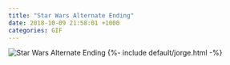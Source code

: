 ```yaml
---
title: "Star Wars Alternate Ending"
date: 2018-10-09 21:58:01 +1000
categories: GIF
---
```


<img src="{{site.url}}{{site.baseurl}}/assets/images/gifs/star-wars-2.gif" alt="Star Wars Alternate Ending" title="Star Wars Alternate Ending">
{%- include default/jorge.html -%}
